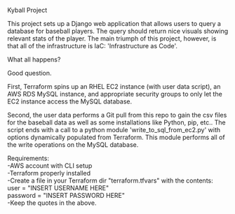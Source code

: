 Kyball Project

This project sets up a Django web application that allows users to query a database for baseball players.
The query should return nice visuals showing relevant stats of the player. The main triumph of this project,
however, is that all of the infrastructure is IaC: 'Infrastructure as Code'. 

What all happens?

Good question.

First, Terraform spins up an RHEL EC2 instance (with user data script), an AWS RDS MySQL instance, and appropriate security groups to only let the EC2 instance access the MySQL database.

Second, the user data performs a Git pull from this repo to gain the csv files for the baseball data as well as some installations like Python, pip, etc.. The script ends with a call to a python module 'write_to_sql_from_ec2.py' with options dynamically populated from Terraform. This module performs all of the write operations on the MySQL database.

Requirements:<br />
	-AWS account with CLI setup<br />
	-Terraform properly installed<br />
	-Create a file in your Terraform dir "terraform.tfvars" with the contents:<br />
		user = "INSERT USERNAME HERE"<br />
		password = "INSERT PASSWORD HERE"<br />
	-Keep the quotes in the above.<br />

